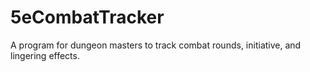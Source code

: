 # 5eCombatTracker
A program for dungeon masters to track combat rounds, initiative, and lingering effects.
